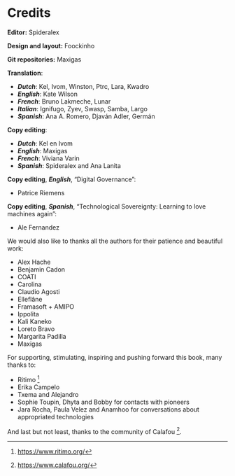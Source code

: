 # Credits

**Editor:** Spideralex

**Design and layout:** Foockinho

**Git repositories:** Maxigas

**Translation**:

 * ***Dutch***: Kel, Ivom, Winston, Ptrc, Lara, Kwadro
 * ***English***: Kate Wilson
 * ***French***: Bruno Lakmeche, Lunar
 * ***Italian***: Ignifugo, Zyev, Swasp, Samba, Largo
 * ***Spanish***: Ana A. Romero, Djaván Adler, Germán

**Copy editing**:

 * ***Dutch***: Kel en Ivom
 * ***English***: Maxigas
 * ***French***: Viviana Varin
 * ***Spanish***: Spideralex and Ana Lanita

**Copy editing**, ***English***, “Digital Governance”:

 * Patrice Riemens

**Copy editing**, ***Spanish***, “Technological Sovereignty: Learning to love machines again”:

 * Ale Fernandez

We would also like to thanks all the authors for their patience and
beautiful work:

 * Alex Hache
 * Benjamin Cadon
 * COATI
 * Carolina
 * Claudio Agosti
 * Elleflâne
 * Framasoft + AMIPO
 * Ippolita
 * Kali Kaneko
 * Loreto Bravo
 * Margarita Padilla
 * Maxigas

For supporting, stimulating, inspiring and pushing forward this book,
many thanks to:

 * Ritimo [^0]
 * Erika Campelo
 * Txema and Alejandro
 * Sophie Toupin, Dhyta and Bobby for contacts with pioneers
 * Jara Rocha, Paula Velez and Anamhoo for conversations about appropriated technologies

And last but not least, thanks to the community of Calafou [^1].

[^0]: https://www.ritimo.org/

[^1]: https://www.calafou.org/
